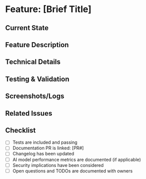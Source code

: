 # Feature: [Brief Title]

## Current State
<!-- Describe the current situation/problem this feature addresses -->

## Feature Description
<!-- Explain the new feature and its value to the project -->

## Technical Details
<!-- Describe technical implementation details, architecture changes, etc. -->

## Testing & Validation
<!-- Describe how the feature has been tested, including AI model validation if applicable -->

## Screenshots/Logs
<!-- Include relevant visual evidence or logs -->

## Related Issues
<!-- List related issues addressed by this pull request -->

## Checklist
- [ ] Tests are included and passing
- [ ] Documentation PR is linked: [PR#]
- [ ] Changelog has been updated
- [ ] AI model performance metrics are documented (if applicable)
- [ ] Security implications have been considered
- [ ] Open questions and TODOs are documented with owners

